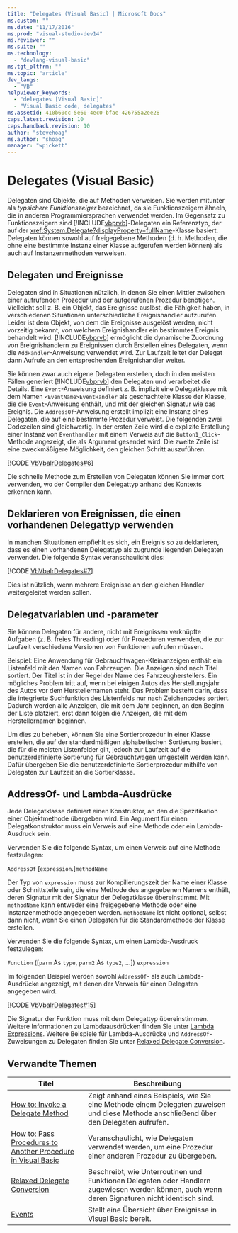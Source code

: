 ```yaml
---
title: "Delegates (Visual Basic) | Microsoft Docs"
ms.custom: ""
ms.date: "11/17/2016"
ms.prod: "visual-studio-dev14"
ms.reviewer: ""
ms.suite: ""
ms.technology: 
  - "devlang-visual-basic"
ms.tgt_pltfrm: ""
ms.topic: "article"
dev_langs: 
  - "VB"
helpviewer_keywords: 
  - "delegates [Visual Basic]"
  - "Visual Basic code, delegates"
ms.assetid: 410b60dc-5e60-4ec0-bfae-426755a2ee28
caps.latest.revision: 10
caps.handback.revision: 10
author: "stevehoag"
ms.author: "shoag"
manager: "wpickett"
---
```

# Delegates (Visual Basic)
Delegaten sind Objekte, die auf Methoden verweisen.  Sie werden mitunter als *typsichere Funktionszeiger* bezeichnet, da sie Funktionszeigern ähneln, die in anderen Programmiersprachen verwendet werden.  Im Gegensatz zu Funktionszeigern sind [!INCLUDE[vbprvb](../../../../csharp/programming-guide/concepts/linq/includes/vbprvb_md.md)]\-Delegaten ein Referenztyp, der auf der <xref:System.Delegate?displayProperty=fullName>\-Klasse basiert.  Delegaten können sowohl auf freigegebene Methoden \(d. h. Methoden, die ohne eine bestimmte Instanz einer Klasse aufgerufen werden können\) als auch auf Instanzenmethoden verweisen.  
  
## Delegaten und Ereignisse  
 Delegaten sind in Situationen nützlich, in denen Sie einen Mittler zwischen einer aufrufenden Prozedur und der aufgerufenen Prozedur benötigen.  Vielleicht soll z. B. ein Objekt, das Ereignisse auslöst, die Fähigkeit haben, in verschiedenen Situationen unterschiedliche Ereignishandler aufzurufen.  Leider ist dem Objekt, von dem die Ereignisse ausgelöst werden, nicht vorzeitig bekannt, von welchem Ereignishandler ein bestimmtes Ereignis behandelt wird.  [!INCLUDE[vbprvb](../../../../csharp/programming-guide/concepts/linq/includes/vbprvb_md.md)] ermöglicht die dynamische Zuordnung von Ereignishandlern zu Ereignissen durch Erstellen eines Delegaten, wenn die `AddHandler`\-Anweisung verwendet wird.  Zur Laufzeit leitet der Delegat dann Aufrufe an den entsprechenden Ereignishandler weiter.  
  
 Sie können zwar auch eigene Delegaten erstellen, doch in den meisten Fällen generiert [!INCLUDE[vbprvb](../../../../csharp/programming-guide/concepts/linq/includes/vbprvb_md.md)] den Delegaten und verarbeitet die Details.  Eine `Event`\-Anweisung definiert z. B. implizit eine Delegatklasse mit dem Namen `<EventName>EventHandler` als geschachtelte Klasse der Klasse, die die `Event`\-Anweisung enthält, und mit der gleichen Signatur wie das Ereignis.  Die `AddressOf`\-Anweisung erstellt implizit eine Instanz eines Delegaten, die auf eine bestimmte Prozedur verweist.  Die folgenden zwei Codezeilen sind gleichwertig.  In der ersten Zeile wird die explizite Erstellung einer Instanz von `Eventhandler` mit einem Verweis auf die `Button1_Click`\-Methode angezeigt, die als Argument gesendet wird.  Die zweite Zeile ist eine zweckmäßigere Möglichkeit, den gleichen Schritt auszuführen.  
  
 [!CODE [VbVbalrDelegates#6](../CodeSnippet/VS_Snippets_VBCSharp/VbVbalrDelegates#6)]  
  
 Die schnelle Methode zum Erstellen von Delegaten können Sie immer dort verwenden, wo der Compiler den Delegattyp anhand des Kontexts erkennen kann.  
  
## Deklarieren von Ereignissen, die einen vorhandenen Delegattyp verwenden  
 In manchen Situationen empfiehlt es sich, ein Ereignis so zu deklarieren, dass es einen vorhandenen Delegattyp als zugrunde liegenden Delegaten verwendet.  Die folgende Syntax veranschaulicht dies:  
  
 [!CODE [VbVbalrDelegates#7](../CodeSnippet/VS_Snippets_VBCSharp/VbVbalrDelegates#7)]  
  
 Dies ist nützlich, wenn mehrere Ereignisse an den gleichen Handler weitergeleitet werden sollen.  
  
## Delegatvariablen und \-parameter  
 Sie können Delegaten für andere, nicht mit Ereignissen verknüpfte Aufgaben \(z. B. freies Threading\) oder für Prozeduren verwenden, die zur Laufzeit verschiedene Versionen von Funktionen aufrufen müssen.  
  
 Beispiel: Eine Anwendung für Gebrauchtwagen\-Kleinanzeigen enthält ein Listenfeld mit den Namen von Fahrzeugen.  Die Anzeigen sind nach Titel sortiert. Der Titel ist in der Regel der Name des Fahrzeugherstellers.  Ein mögliches Problem tritt auf, wenn bei einigen Autos das Herstellungsjahr des Autos vor dem Herstellernamen steht.  Das Problem besteht darin, dass die integrierte Suchfunktion des Listenfelds nur nach Zeichencodes sortiert. Dadurch werden alle Anzeigen, die mit dem Jahr beginnen, an den Beginn der Liste platziert, erst dann folgen die Anzeigen, die mit dem Herstellernamen beginnen.  
  
 Um dies zu beheben, können Sie eine Sortierprozedur in einer Klasse erstellen, die auf der standardmäßigen alphabetischen Sortierung basiert, die für die meisten Listenfelder gilt, jedoch zur Laufzeit auf die benutzerdefinierte Sortierung für Gebrauchtwagen umgestellt werden kann.  Dafür übergeben Sie die benutzerdefinierte Sortierprozedur mithilfe von Delegaten zur Laufzeit an die Sortierklasse.  
  
## AddressOf\- und Lambda\-Ausdrücke  
 Jede Delegatklasse definiert einen Konstruktor, an den die Spezifikation einer Objektmethode übergeben wird.  Ein Argument für einen Delegatkonstruktor muss ein Verweis auf eine Methode oder ein Lambda\-Ausdruck sein.  
  
 Verwenden Sie die folgende Syntax, um einen Verweis auf eine Methode festzulegen:  
  
 `AddressOf` \[`expression`.\]`methodName`  
  
 Der Typ von `expression` muss zur Kompilierungszeit der Name einer Klasse oder Schnittstelle sein, die eine Methode des angegebenen Namens enthält, deren Signatur mit der Signatur der Delegatklasse übereinstimmt.  Mit `methodName` kann entweder eine freigegebene Methode oder eine Instanzenmethode angegeben werden.  `methodName` ist nicht optional, selbst dann nicht, wenn Sie einen Delegaten für die Standardmethode der Klasse erstellen.  
  
 Verwenden Sie die folgende Syntax, um einen Lambda\-Ausdruck festzulegen:  
  
 `Function` \(\[`parm` As `type`, `parm2` As `type2`, ...\]\) `expression`  
  
 Im folgenden Beispiel werden sowohl `AddressOf`\- als auch Lambda\-Ausdrücke angezeigt, mit denen der Verweis für einen Delegaten angegeben wird.  
  
 [!CODE [VbVbalrDelegates#15](../CodeSnippet/VS_Snippets_VBCSharp/VbVbalrDelegates#15)]  
  
 Die Signatur der Funktion muss mit dem Delegattyp übereinstimmen.  Weitere Informationen zu Lambdaausdrücken finden Sie unter [Lambda Expressions](../../../../visual-basic/programming-guide/language-features/procedures/lambda-expressions.md).  Weitere Beispiele für Lambda\-Ausdrücke und `AddressOf`\-Zuweisungen zu Delegaten finden Sie unter [Relaxed Delegate Conversion](../../../../visual-basic/programming-guide/language-features/delegates/relaxed-delegate-conversion.md).  
  
## Verwandte Themen  
  
|Titel|Beschreibung|  
|-----------|------------------|  
|[How to: Invoke a Delegate Method](../../../../visual-basic/programming-guide/language-features/delegates/how-to-invoke-a-delegate-method.md)|Zeigt anhand eines Beispiels, wie Sie eine Methode einem Delegaten zuweisen und diese Methode anschließend über den Delegaten aufrufen.|  
|[How to: Pass Procedures to Another Procedure in Visual Basic](../../../../visual-basic/programming-guide/language-features/delegates/how-to-pass-procedures-to-another-procedure.md)|Veranschaulicht, wie Delegaten verwendet werden, um eine Prozedur einer anderen Prozedur zu übergeben.|  
|[Relaxed Delegate Conversion](../../../../visual-basic/programming-guide/language-features/delegates/relaxed-delegate-conversion.md)|Beschreibt, wie Unterroutinen und Funktionen Delegaten oder Handlern zugewiesen werden können, auch wenn deren Signaturen nicht identisch sind.|  
|[Events](../../../../visual-basic/programming-guide/language-features/events/events.md)|Stellt eine Übersicht über Ereignisse in Visual Basic bereit.|
